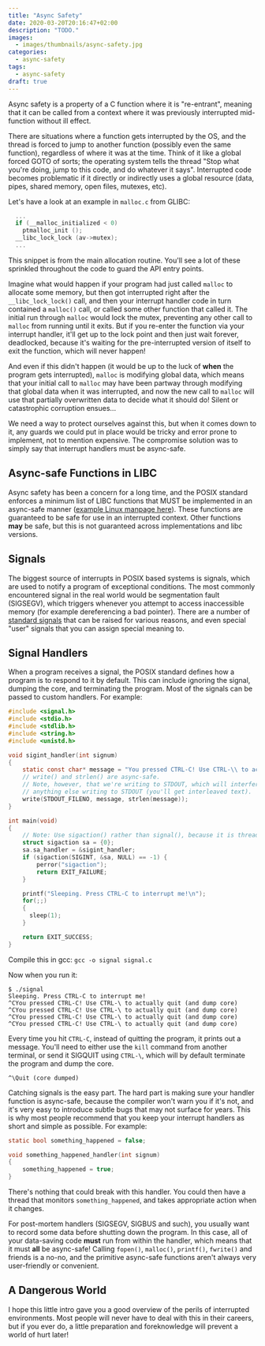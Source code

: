 ```yaml
---
title: "Async Safety"
date: 2020-03-20T20:16:47+02:00
description: "TODO."
images:
  - images/thumbnails/async-safety.jpg
categories:
  - async-safety
tags:
  - async-safety
draft: true
---
```



Async safety is a property of a C function where it is "re-entrant", meaning that it can be called from a context where it was previously interrupted mid-function without ill effect.

There are situations where a function gets interrupted by the OS, and the thread is forced to jump to another function (possibly even the same function), regardless of where it was at the time. Think of it like a global forced GOTO of sorts; the operating system tells the thread "Stop what you're doing, jump to this code, and do whatever it says". Interrupted code becomes problematic if it directly or indirectly uses a global resource (data, pipes, shared memory, open files, mutexes, etc).

Let's have a look at an example in `malloc.c` from GLIBC:

```c
  ...
  if (__malloc_initialized < 0)
    ptmalloc_init ();
  __libc_lock_lock (av->mutex);
  ...
```

This snippet is from the main allocation routine. You'll see a lot of these sprinkled throughout the code to guard the API entry points.

Imagine what would happen if your program had just called `malloc` to allocate some memory, but then got interrupted right after the `__libc_lock_lock()` call, and then your interrupt handler code in turn contained a `malloc()` call, or called some other function that called it. The initial run through `malloc` would lock the mutex, preventing any other call to `malloc` from running until it exits. But if you re-enter the function via your interrupt handler, it'll get up to the lock point and then just wait forever, deadlocked, because it's waiting for the pre-interrupted version of itself to exit the function, which will never happen!

And even if this didn't happen (it would be up to the luck of **when** the program gets interrupted), `malloc` is modifying global data, which means that your initial call to `malloc` may have been partway through modifying that global data when it was interrupted, and now the new call to `malloc` will use that partially overwritten data to decide what it should do! Silent or catastrophic corruption ensues...

We need a way to protect ourselves against this, but when it comes down to it, any guards we could put in place would be tricky and error prone to implement, not to mention expensive. The compromise solution was to simply say that interrupt handlers must be async-safe.


## Async-safe Functions in LIBC

Async safety has been a concern for a long time, and the POSIX standard enforces a minimum list of LIBC functions that MUST be implemented in an async-safe manner ([example Linux manpage here](http://man7.org/linux/man-pages/man7/signal-safety.7.html)). These functions are guaranteed to be safe for use in an interrupted context. Other functions **may** be safe, but this is not guaranteed across implementations and libc versions.


## Signals

The biggest source of interrupts in POSIX based systems is signals, which are used to notify a program of exceptional conditions. The most commonly encountered signal in the real world would be segmentation fault (SIGSEGV), which triggers whenever you attempt to access inaccessible memory (for example dereferencing a bad pointer). There are a number of [standard signals](http://man7.org/linux/man-pages/man7/signal.7.html) that can be raised for various reasons, and even special "user" signals that you can assign special meaning to.


## Signal Handlers

When a program receives a signal, the POSIX standard defines how a program is to respond to it by default. This can include ignoring the signal, dumping the core, and terminating the program. Most of the signals can be passed to custom handlers. For example:

```c
#include <signal.h>
#include <stdio.h>
#include <stdlib.h>
#include <string.h>
#include <unistd.h>

void sigint_handler(int signum)
{
    static const char* message = "You pressed CTRL-C! Use CTRL-\\ to actually quit (and dump core)\n";
    // write() and strlen() are async-safe.
    // Note, however, that we're writing to STDOUT, which will interfere with
    // anything else writing to STDOUT (you'll get interleaved text).
    write(STDOUT_FILENO, message, strlen(message));
}

int main(void)
{
    // Note: Use sigaction() rather than signal(), because it is thread-safe
    struct sigaction sa = {0};
    sa.sa_handler = &sigint_handler;
    if (sigaction(SIGINT, &sa, NULL) == -1) {
        perror("sigaction");
        return EXIT_FAILURE;
    }

    printf("Sleeping. Press CTRL-C to interrupt me!\n");
    for(;;)
    {
      sleep(1);
    }

    return EXIT_SUCCESS;
}
```

Compile this in gcc: `gcc -o signal signal.c`

Now when you run it:

```text
$ ./signal 
Sleeping. Press CTRL-C to interrupt me!
^CYou pressed CTRL-C! Use CTRL-\ to actually quit (and dump core)
^CYou pressed CTRL-C! Use CTRL-\ to actually quit (and dump core)
^CYou pressed CTRL-C! Use CTRL-\ to actually quit (and dump core)
^CYou pressed CTRL-C! Use CTRL-\ to actually quit (and dump core)
```

Every time you hit `CTRL-C`, instead of quitting the program, it prints out a message. You'll need to either use the `kill` command from another terminal, or send it SIGQUIT using `CTRL-\`, which will by default terminate the program and dump the core.

```text
^\Quit (core dumped)
```

Catching signals is the easy part. The hard part is making sure your handler function is async-safe, because the compiler won't warn you if it's not, and it's very easy to introduce subtle bugs that may not surface for years. This is why most people recommend that you keep your interrupt handlers as short and simple as possible. For example:

```c
static bool something_happened = false;

void something_happened_handler(int signum)
{
    something_happened = true;
}
```

There's nothing that could break with this handler. You could then have a thread that monitors `something_happened`, and takes appropriate action when it changes.

For post-mortem handlers (SIGSEGV, SIGBUS and such), you usually want to record some data before shutting down the program. In this case, all of your data-saving code **must** run from within the handler, which means that it must **all** be async-safe! Calling `fopen()`, `malloc()`, `printf()`, `fwrite()` and friends is a no-no, and the primitive async-safe functions aren't always very user-friendly or convenient.


## A Dangerous World

I hope this little intro gave you a good overview of the perils of interrupted environments. Most people will never have to deal with this in their careers, but if you ever do, a little preparation and foreknowledge will prevent a world of hurt later!
